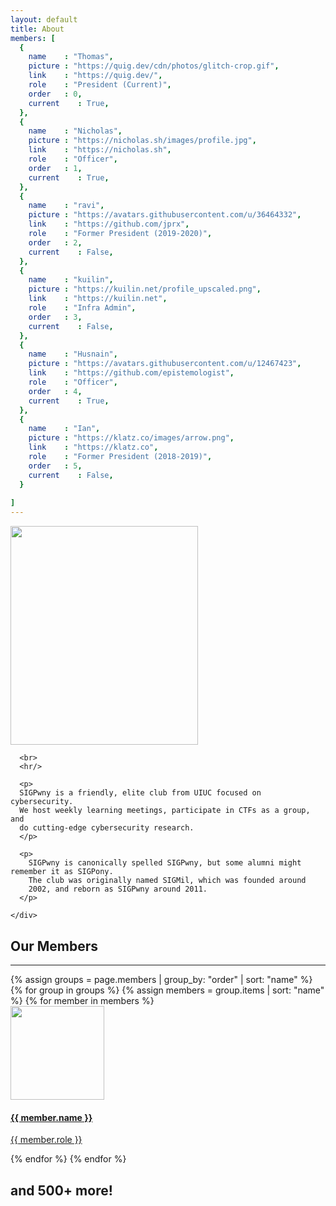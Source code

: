 ```yaml
---
layout: default
title: About
members: [
  {
    name    : "Thomas",
    picture : "https://quig.dev/cdn/photos/glitch-crop.gif",
    link    : "https://quig.dev/",
    role    : "President (Current)",
    order   : 0,
    current    : True,
  },
  {
    name    : "Nicholas",
    picture : "https://nicholas.sh/images/profile.jpg",
    link    : "https://nicholas.sh",
    role    : "Officer",
    order   : 1,
    current    : True,
  },
  {
    name    : "ravi",
    picture : "https://avatars.githubusercontent.com/u/36464332",
    link    : "https://github.com/jprx",
    role    : "Former President (2019-2020)",
    order   : 2,
    current    : False,
  },
  {
    name    : "kuilin",
    picture : "https://kuilin.net/profile_upscaled.png",
    link    : "https://kuilin.net",
    role    : "Infra Admin",
    order   : 3,
    current    : False,
  },
  {
    name    : "Husnain",
    picture : "https://avatars.githubusercontent.com/u/12467423",
    link    : "https://github.com/epistemologist",
    role    : "Officer",
    order   : 4,
    current    : True,
  },
  {
    name    : "Ian",
    picture : "https://klatz.co/images/arrow.png",
    link    : "https://klatz.co",
    role    : "Former President (2018-2019)",
    order   : 5,
    current    : False,
  }
  
]
---
```


<div class="container mb-5">
  <div class="row">
    <div class="col panel mt-5">
      <div class="embedded-image">
        <img src="{{ site.baseurl }}/images/logo.png" class="rounded" height="350" width="300"/>
      </div>

      <br>
      <hr/>

	  <p>
	  SIGPwny is a friendly, elite club from UIUC focused on cybersecurity.
	  We host weekly learning meetings, participate in CTFs as a group, and
	  do cutting-edge cybersecurity research.
	  </p>

      <p>
        SIGPwny is canonically spelled SIGPwny, but some alumni might remember it as SIGPony.
        The club was originally named SIGMil, which was founded around
		2002, and reborn as SIGPwny around 2011.
      </p>

    </div>
  </div>

  <div class="col panel mt-5">
    <h2 class="my-5 header"> Our Members </h2>
    <hr/>
    <div class="row d-flex justify-content-center">
    {% assign groups = page.members | group_by: "order" | sort: "name" %}
    {% for group in groups %}
      {% assign members = group.items | sort: "name" %}
      {% for member in members %}
        <div class="card m-3">
          <a href="{{ member.link }}">
            <div class="member-image">
              <img src="{{ member.picture }}" class="rounded-circle my-3" height="150" width="150"/>
              <h4 class="mx-3">{{ member.name }}</h4>
              <p class="mx-3">{{ member.role }}</p>
            </div>
          </a>
        </div>
      {% endfor %}
    {% endfor %}
    </div>
    <h2 class="my-5 header"> and 500+ more! </h2>
  </div>
</div>

